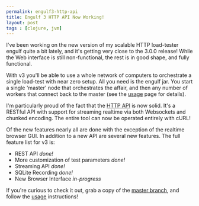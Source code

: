 ```yaml
---
permalink: engulf3-http-api
title: Engulf 3 HTTP API Now Working!
layout: post
tags : [clojure, jvm]
---
```


I've been working on the new version of my scalable HTTP load-tester engulf quite a bit lately, and it's getting very close to the 3.0.0 release! While the Web interface is still non-functional, the rest is in good shape, and fully functional. 

With v3 you'll be able to use a whole network of computers to orchestrate a single load-test with near zero setup. All you need is the engulf jar. You start a single 'master' node that orchestrates the affair, and then any number of workers that connect back to the master (see the [usage](https://github.com/andrewvc/engulf/wiki/Usage) page for details).

I'm particularly proud of the fact that the [HTTP API](https://github.com/andrewvc/engulf/wiki/HTTP-API) is now solid. It's a RESTful API with support for streaming realtime via both Websockets and chunked encoding. The entire tool can now be operated entirely with cURL!

Of the new features nearly all are done with the exception of the realtime browser GUI. In addition to a new API are several new features. The full feature list for v3 is:

* REST API *done!*
* More customization of test parameters *done!*
* Streaming API *done!*
* SQLite Recording *done!*
* New Browser Interface *in-progress*

If you're curious to check it out, grab a copy of the [master branch](https://github.com/andrewvc/engulf), and follow the [usage](https://github.com/andrewvc/engulf/wiki/Usage) instructions!